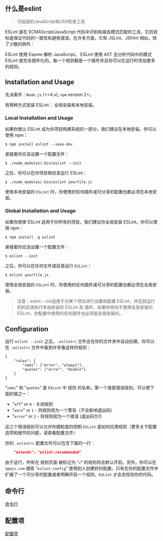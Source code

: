 ## 什么是eslint

>可组装的JavaScript和JSX检查工具

ESLint 是在 ECMAScript/JavaScript 代码中识别和报告模式匹配的工具，它的目标是保证代码的一致性和避免错误。在许多方面，它和 JSLint、JSHint 相似，除了少数的例外：

ESLint 使用 Espree 解析 JavaScript。
ESLint 使用 AST 去分析代码中的模式
ESLint 是完全插件化的。每一个规则都是一个插件并且你可以在运行时添加更多的规则。



## Installation and Usage

先决条件：`Node.js` (>=4.x), `npm` version 2+。

有两种方式安装 ESLint： 全局安装和本地安装。

### Local Installation and Usage

如果你想让 ESLint 成为你项目构建系统的一部分，我们建议在本地安装。你可以使用 npm：

```
$ npm install eslint --save-dev
```

紧接着你应该设置一个配置文件：

```
$ ./node_modules/.bin/eslint --init
```

之后，你可以在你项目根目录运行 ESLint：

```
$ ./node_modules/.bin/eslint yourfile.js
```

使用本地安装的 `ESLint` 时，你使用的任何插件或可分享的配置也都必须在本地安装。

### Global Installation and Usage

如果你想使 ESLint 适用于你所有的项目，我们建议你全局安装 ESLint。你可以使用 npm：

```
$ npm install -g eslint
```

紧接着你应该设置一个配置文件：

```
$ eslint --init
```

之后，你可以在任何文件或目录运行 `ESLint`：

```
$ eslint yourfile.js
```

使用全局安装的 `ESLint` 时，你使用的任何插件或可分享的配置也都必须在全局安装。

>注意：eslint --init适用于对某个项目进行设置和配置 ESLint，并在其运行的的目录执行本地安装的 ESLint 及 插件。如果你倾向于使用全局安装的 ESLint，你配置中使用的任何插件也必须是全局安装的。


## Configuration

运行 `eslint --init` 之后，`.eslintrc` 文件会在你的文件夹中自动创建。你可以在 `.eslintrc` 文件中看到许多像这样的规则：

```
{
    "rules": {
        "semi": ["error", "always"],
        "quotes": ["error", "double"]
    }
}
```

"`semi`" 和 "`quotes`" 是 `ESLint` 中 规则 的名称。第一个值是错误级别，可以使下面的值之一：


* "`off`" or `0` - 关闭规则
* "`warn`" or `1` - 将规则视为一个警告（不会影响退出码）
* "`error`" or `2` - 将规则视为一个错误 (退出码为1)


这三个错误级别可以允许你细粒度的控制 `ESLint` 是如何应用规则（更多关于配置选项和细节的问题，请查看配置文件）

你的 `.eslintrc` 配置文件可以包含下面的一行：

```json
    "extends": "eslint:recommended"
```

由于这行，所有在 规则页面 被标记为 “`√`” 的规则将会默认开启。另外，你可以在 `npmjs.com` 搜索 “`eslint-config`” 使用别人创建好的配置。只有在你的配置文件中扩展了一个可分享的配置或者明确开启一个规则，`ESLint` 才会去校验你的代码。



## 命令行

[命令行](./code.md)


## 配置项

[配置项](./configuring.md)